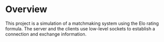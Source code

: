 # Overview
This project is a simulation of a matchmaking system using the Elo rating formula. The server and the clients use low-level sockets to establish a connection and exchange information.
